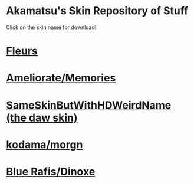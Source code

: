# Akamatsu's Skin Repository of Stuff

Click on the skin name for download!

# [Fleurs](https://dl.dropboxusercontent.com/s/ca4jzh1sgo1kn4r/%5B-Fleurs-%5D.osk?dl=0)

# [Ameliorate/Memories](https://dl.dropboxusercontent.com/s/a2n5mdyqfrt6v4t/-%20%20%20%20Memories.osk?dl=0)

# [SameSkinButWithHDWeirdName (the daw skin)](https://dl.dropboxusercontent.com/s/votohftakdfpcqa/SameSkinButHDWeirdName.osk?dl=0)

# [kodama/morgn](https://dl.dropboxusercontent.com/s/rgqz2jxv14tvgja/-%20kodama%20-%20ryohka.osk?dl=0)

# [Blue Rafis/Dinoxe](https://dl.dropboxusercontent.com/s/6cbtleq9z3ou2dg/Prawilnosc%20vDinoxe.osk?dl=0)
